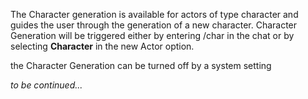 The Character generation is available for actors of type character and guides the user through the generation of a new character. Character Generation will be triggered either by entering /char in the chat or by selecting **Character** in the new Actor option.

the Character Generation can be turned off by a system setting

*to be continued...*